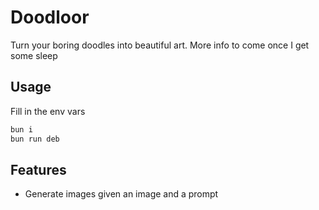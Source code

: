 # Doodloor

Turn your boring doodles into beautiful art. More info to come once I get some sleep

## Usage
Fill in the env vars

```bash
bun i
bun run deb
```

## Features
- Generate images given an image and a prompt
